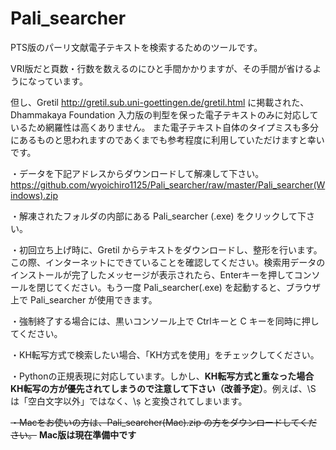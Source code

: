 # Pali_searcher



PTS版のパーリ文献電子テキストを検索するためのツールです。

VRI版だと頁数・行数を数えるのにひと手間かかりますが、その手間が省けるようになっています。

但し、Gretil http://gretil.sub.uni-goettingen.de/gretil.html
に掲載された、Dhammakaya Foundation 入力版の判型を保った電子テキストのみに対応しているため網羅性は高くありません。
また電子テキスト自体のタイプミスも多分にあるものと思われますのであくまでも参考程度に利用していただけますと幸いです。

・データを下記アドレスからダウンロードして解凍して下さい。https://github.com/wyoichiro1125/Pali_searcher/raw/master/Pali_searcher(Windows).zip

・解凍されたフォルダの内部にある Pali_searcher (.exe) をクリックして下さい。

・初回立ち上げ時に、Gretil からテキストをダウンロードし、整形を行います。この際、インターネットにできていることを確認してください。検索用データのインストールが完了したメッセージが表示されたら、Enterキーを押してコンソールを閉じてください。もう一度 Pali_searcher(.exe) を起動すると、ブラウザ上で Pali_searcher が使用できます。

・強制終了する場合には、黒いコンソール上で Ctrlキーと C キーを同時に押してください。

・KH転写方式で検索したい場合、「KH方式を使用」をチェックしてください。

・Pythonの正規表現に対応しています。しかし、**KH転写方式と重なった場合KH転写の方が優先されてしまうので注意して下さい（改善予定）**。例えば、\S は「空白文字以外」ではなく、\ṣ と変換されてしまいます。

~~・Macをお使いの方は、Pali_searcher(Mac).zip の方をダウンロードしてください。~~
**Mac版は現在準備中です**
